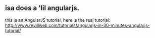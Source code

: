 ## isa does a 'lil angularjs.

this is an AngularJS tutorial, here is the real tutorial: http://www.revillweb.com/tutorials/angularjs-in-30-minutes-angularjs-tutorial/